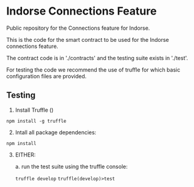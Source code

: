 # Indorse Connections Feature #

Public repository for the Connections feature for Indorse.

This is the code for the smart contract to be used for the Indorse connections feature. 

The contract code is in './contracts' and the testing suite exists in './test'.

For testing the code we recommend the use of truffle for which basic configuration files are provided.

## Testing

1. Install Truffle ()

```npm install -g truffle```

2. Intall all package dependencies:

```npm install```

3. EITHER:

    a.  run the test suite using the truffle console:



    ```truffle develop```
    ```truffle(develop)>test```

